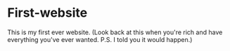 # First-website
This is my first ever website. (Look back at this when you're rich and have everything you've ever wanted. P.S. I told you it would happen.)
